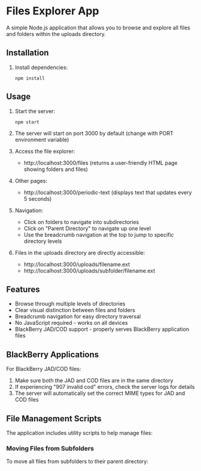 # Files Explorer App

A simple Node.js application that allows you to browse and explore all files and folders within the uploads directory.

## Installation

1. Install dependencies:
   ```
   npm install
   ```

## Usage

1. Start the server:
   ```
   npm start
   ```
2. The server will start on port 3000 by default (change with PORT environment variable)

3. Access the file explorer:

   - http://localhost:3000/files (returns a user-friendly HTML page showing folders and files)

4. Other pages:

   - http://localhost:3000/periodic-text (displays text that updates every 5 seconds)

5. Navigation:

   - Click on folders to navigate into subdirectories
   - Click on "Parent Directory" to navigate up one level
   - Use the breadcrumb navigation at the top to jump to specific directory levels

6. Files in the uploads directory are directly accessible:
   - http://localhost:3000/uploads/filename.ext
   - http://localhost:3000/uploads/subfolder/filename.ext

## Features

- Browse through multiple levels of directories
- Clear visual distinction between files and folders
- Breadcrumb navigation for easy directory traversal
- No JavaScript required - works on all devices
- BlackBerry JAD/COD support - properly serves BlackBerry application files

## BlackBerry Applications

For BlackBerry JAD/COD files:

1. Make sure both the JAD and COD files are in the same directory
2. If experiencing "907 invalid cod" errors, check the server logs for details
3. The server will automatically set the correct MIME types for JAD and COD files

## File Management Scripts

The application includes utility scripts to help manage files:

### Moving Files from Subfolders

To move all files from subfolders to their parent directory:
